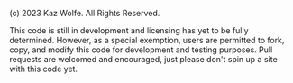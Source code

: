 (c) 2023 Kaz Wolfe. All Rights Reserved.

This code is still in development and licensing has yet to be fully determined.
However, as a special exemption, users are permitted to fork, copy, and modify
this code for development and testing purposes. Pull requests are welcomed
and encouraged, just please don't spin up a site with this code yet.
